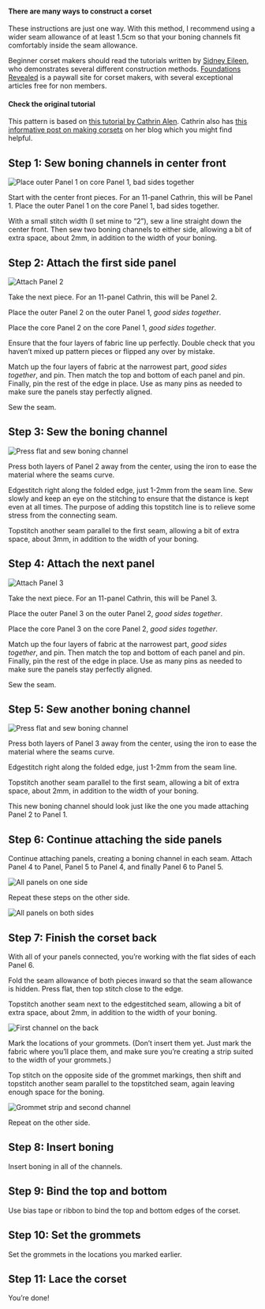 <Note>

#### There are many ways to construct a corset

These instructions are just one way. With this method, I recommend using a wider seam allowance of at least 1.5cm so that your boning channels fit comfortably inside the seam allowance.

Beginner corset makers should read the tutorials written by [Sidney Eileen](http://www.sidneyeileen.com), who demonstrates several different construction methods. [Foundations Revealed](https://www.foundationsrevealed.com) is a paywall site for corset makers, with several exceptional articles free for non members.

#### Check the original tutorial

This pattern is based on [this tutorial by Cathrin Alen](https://katafalk.wordpress.com/2010/06/24/underbust-pattern-tutorial/). Cathrin also has [this informative post on making corsets](https://katafalk.wordpress.com/2009/05/03/how-i-sew-corsets/) on her blog which you might find helpful.

</Note>

## Step 1: Sew boning channels in center front

![Place outer Panel 1 on core Panel 1, bad sides together](step01.png)

Start with the center front pieces. For an 11-panel Cathrin, this will be Panel 1. Place the outer Panel 1 on the core Panel 1, bad sides together.

With a small stitch width (I set mine to “2”), sew a line straight down the center front. Then sew two boning channels to either side, allowing a bit of extra space, about 2mm, in addition to the width of your boning.

## Step 2: Attach the first side panel

![Attach Panel 2](step02.png)

Take the next piece. For an 11-panel Cathrin, this will be Panel 2.

Place the outer Panel 2 on the outer Panel 1, *good sides together*.

Place the core Panel 2 on the core Panel 1, *good sides together*.

Ensure that the four layers of fabric line up perfectly. Double check that you haven’t mixed up pattern pieces or flipped any over by mistake.

Match up the four layers of fabric at the narrowest part, *good sides together*, and pin. Then match the top and bottom of each panel and pin. Finally, pin the rest of the edge in place. Use as many pins as needed to make sure the panels stay perfectly aligned.

Sew the seam.

## Step 3: Sew the boning channel

![Press flat and sew boning channel](step03.png)

Press both layers of Panel 2 away from the center, using the iron to ease the material where the seams curve.

Edgestitch right along the folded edge, just 1-2mm from the seam line. Sew slowly and keep an eye on the stitching to ensure that the distance is kept even at all times. The purpose of adding this topstitch line is to relieve some stress from the connecting seam.

Topstitch another seam parallel to the first seam, allowing a bit of extra space, about 3mm, in addition to the width of your boning.

## Step 4: Attach the next panel

![Attach Panel 3](step04.png)

Take the next piece. For an 11-panel Cathrin, this will be Panel 3.

Place the outer Panel 3 on the outer Panel 2, *good sides together*.

Place the core Panel 3 on the core Panel 2, *good sides together*.

Match up the four layers of fabric at the narrowest part, *good sides together*, and pin. Then match the top and bottom of each panel and pin. Finally, pin the rest of the edge in place. Use as many pins as needed to make sure the panels stay perfectly aligned.

Sew the seam.

## Step 5: Sew another boning channel

![Press flat and sew boning channel](step05.png)

Press both layers of Panel 3 away from the center, using the iron to ease the material where the seams curve.

Edgestitch right along the folded edge, just 1-2mm from the seam line.

Topstitch another seam parallel to the first seam, allowing a bit of extra space, about 2mm, in addition to the width of your boning.

This new boning channel should look just like the one you made attaching Panel 2 to Panel 1.

## Step 6: Continue attaching the side panels

Continue attaching panels, creating a boning channel in each seam. Attach Panel 4 to Panel, Panel 5 to Panel 4, and finally Panel 6 to Panel 5.

![All panels on one side](step06.png)

Repeat these steps on the other side.

![All panels on both sides](step06b.png)

## Step 7: Finish the corset back

With all of your panels connected, you’re working with the flat sides of each Panel 6.

Fold the seam allowance of both pieces inward so that the seam allowance is hidden. Press flat, then top stitch close to the edge.

Topstitch another seam next to the edgestitched seam, allowing a bit of extra space, about 2mm, in addition to the width of your boning.

![First channel on the back](step07.png)

Mark the locations of your grommets. (Don’t insert them yet. Just mark the fabric where you’ll place them, and make sure you’re creating a strip suited to the width of your grommets.)

Top stitch on the opposite side of the grommet markings, then shift and topstitch another seam parallel to the topstitched seam, again leaving enough space for the boning.

![Grommet strip and second channel](step07b.png)

Repeat on the other side.

## Step 8: Insert boning

Insert boning in all of the channels.

## Step 9: Bind the top and bottom

Use bias tape or ribbon to bind the top and bottom edges of the corset.

## Step 10: Set the grommets

Set the grommets in the locations you marked earlier.

## Step 11: Lace the corset

You’re done!
